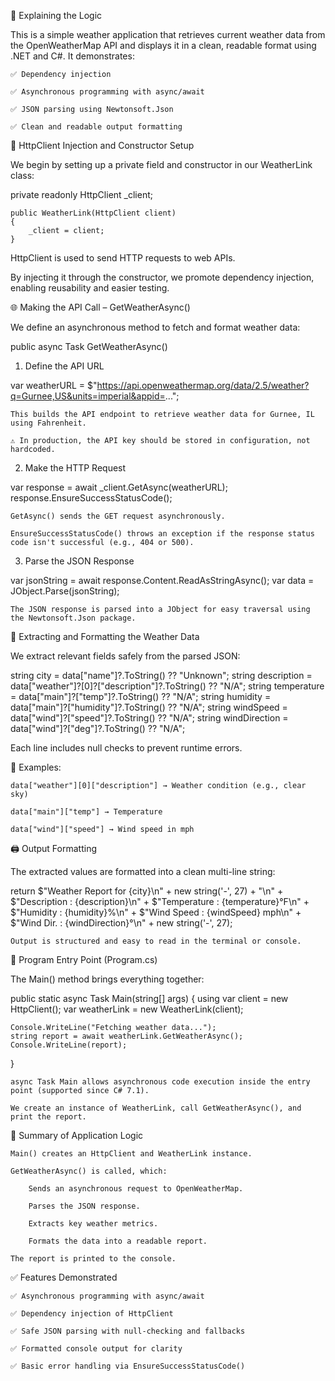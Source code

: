 🧠 Explaining the Logic

This is a simple weather application that retrieves current weather data from the OpenWeatherMap API and displays it in a clean, readable format using .NET and C#. It demonstrates:

    ✅ Dependency injection

    ✅ Asynchronous programming with async/await

    ✅ JSON parsing using Newtonsoft.Json

    ✅ Clean and readable output formatting

🔧 HttpClient Injection and Constructor Setup

We begin by setting up a private field and constructor in our WeatherLink class:

private readonly HttpClient _client;
```
public WeatherLink(HttpClient client)
{
    _client = client;
}
```
HttpClient is used to send HTTP requests to web APIs.

By injecting it through the constructor, we promote dependency injection, enabling reusability and easier testing.

🌐 Making the API Call – GetWeatherAsync()

We define an asynchronous method to fetch and format weather data:

public async Task<string> GetWeatherAsync()

1. Define the API URL

var weatherURL = $"https://api.openweathermap.org/data/2.5/weather?q=Gurnee,US&units=imperial&appid=...";

    This builds the API endpoint to retrieve weather data for Gurnee, IL using Fahrenheit.

    ⚠️ In production, the API key should be stored in configuration, not hardcoded.

2. Make the HTTP Request

var response = await _client.GetAsync(weatherURL);
response.EnsureSuccessStatusCode();

    GetAsync() sends the GET request asynchronously.

    EnsureSuccessStatusCode() throws an exception if the response status code isn't successful (e.g., 404 or 500).

3. Parse the JSON Response

var jsonString = await response.Content.ReadAsStringAsync();
var data = JObject.Parse(jsonString);

    The JSON response is parsed into a JObject for easy traversal using the Newtonsoft.Json package.

🧾 Extracting and Formatting the Weather Data

We extract relevant fields safely from the parsed JSON:

string city = data["name"]?.ToString() ?? "Unknown";
string description = data["weather"]?[0]?["description"]?.ToString() ?? "N/A";
string temperature = data["main"]?["temp"]?.ToString() ?? "N/A";
string humidity = data["main"]?["humidity"]?.ToString() ?? "N/A";
string windSpeed = data["wind"]?["speed"]?.ToString() ?? "N/A";
string windDirection = data["wind"]?["deg"]?.ToString() ?? "N/A";

Each line includes null checks to prevent runtime errors.

📌 Examples:

    data["weather"][0]["description"] → Weather condition (e.g., clear sky)

    data["main"]["temp"] → Temperature

    data["wind"]["speed"] → Wind speed in mph

🖨 Output Formatting

The extracted values are formatted into a clean multi-line string:

return $"Weather Report for {city}\n" +
       new string('-', 27) + "\n" +
       $"Description : {description}\n" +
       $"Temperature : {temperature}°F\n" +
       $"Humidity    : {humidity}%\n" +
       $"Wind Speed  : {windSpeed} mph\n" +
       $"Wind Dir.   : {windDirection}°\n" +
       new string('-', 27);

    Output is structured and easy to read in the terminal or console.

🏁 Program Entry Point (Program.cs)

The Main() method brings everything together:

public static async Task Main(string[] args)
{
    using var client = new HttpClient();
    var weatherLink = new WeatherLink(client);

    Console.WriteLine("Fetching weather data...");
    string report = await weatherLink.GetWeatherAsync();
    Console.WriteLine(report);
}

    async Task Main allows asynchronous code execution inside the entry point (supported since C# 7.1).

    We create an instance of WeatherLink, call GetWeatherAsync(), and print the report.

🧩 Summary of Application Logic

    Main() creates an HttpClient and WeatherLink instance.

    GetWeatherAsync() is called, which:

        Sends an asynchronous request to OpenWeatherMap.

        Parses the JSON response.

        Extracts key weather metrics.

        Formats the data into a readable report.

    The report is printed to the console.

✅ Features Demonstrated

    ✅ Asynchronous programming with async/await

    ✅ Dependency injection of HttpClient

    ✅ Safe JSON parsing with null-checking and fallbacks

    ✅ Formatted console output for clarity

    ✅ Basic error handling via EnsureSuccessStatusCode()
